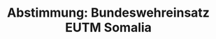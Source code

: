 ---
abstimmung:
  abstimmung: 1
  bundestagssitzung: 26
  legislaturperiode: 18
categories:
- Bundeswehr
- Ausland
data:
- title: Abstimmungsergebnis 20140403_1-data.pdf
  url: /res/abstimmungsliste/20140403_1-data.pdf
- title: Abstimmungsergebnis 20140403_1_xls-data.csv
  url: /res/abstimmungsliste/analyses/20140403_1_xls-data.csv
documents:
- local: /res/abstimmungsdaten/018-026-01/1800857.pdf
  title: Drucksache 18/00857.pdf
  url: http://dip21.bundestag.de/dip21/btd/18/008/1800857.pdf
- local: /res/abstimmungsdaten/018-026-01/1800994.pdf
  title: Drucksache 18/00994.pdf
  url: http://dip21.bundestag.de/dip21/btd/18/009/1800994.pdf
ergebnis:
  cdu/csu:
    enthaltung: 0
    gesamt: 311
    ja: 301
    nein: 0
    nichtabgegeben: 10
    ungueltig: 0
  die.linke:
    enthaltung: 0
    gesamt: 64
    ja: 0
    nein: 55
    nichtabgegeben: 9
    ungueltig: 0
  file: 20140403_1_xls-data.csv
  gruenen:
    enthaltung: 0
    gesamt: 63
    ja: 0
    nein: 57
    nichtabgegeben: 6
    ungueltig: 0
  spd:
    enthaltung: 2
    gesamt: 193
    ja: 168
    nein: 6
    nichtabgegeben: 17
    ungueltig: 0
layout: abstimmung
links:
- title: https://www.bundestag.de/parlament/plenum/abstimmung/abstimmung?id=259
  url: https://www.bundestag.de/parlament/plenum/abstimmung/abstimmung?id=259
- title: http://www.abgeordnetenwatch.de/beteiligung_deutscher_streikraefte_an_ausbildungsmission_in_somalia-1105-590.html
  url: http://www.abgeordnetenwatch.de/beteiligung_deutscher_streikraefte_an_ausbildungsmission_in_somalia-1105-590.html
preview: "Deutscher Bundestag\n\n26. Sitzung des Deutschen Bundestages\nam Donnerstag,\
  \ 3.April 2014\nEndg\xFCltiges Ergebnis der Namentlichen Abstimmung Nr. 1\n\nBeschlussempfehlung\
  \ des Ausw\xE4rtigen Ausschusses (3. Ausschuss) zu dem Antrag der\nBundesregierung\n\
  Beteiligung bewaffneter deutscher Streitkr\xE4fte an der EU-gef\xFChrten Ausbildungsmission\n\
  EUTM Somalia auf Grundlage des Ersuchens der somalischen Regierung mit Schreiben\n\
  vom 27. November 2012 und 11. Januar 2013 sowie der Beschl\xFCsse des Rates der\n\
  Europ\xE4ischen Union 2010/96/GASP vom 15. Februar 2010 und 2013/44/GASP vom 22.\n\
  Januar 2013 in Verbindung mit der Resolution 1872 (2009) des Sicherheitsrates der\n\
  Vereinten Nationen\nDrucksachen 18/857 und 18/994\n\nAbgegebene Stimmen insgesamt:\n\
  \n589\n42\n\nNicht abgegebene Stimmen:\nJa-Stimmen:\n\n469\n\nNein-Stimmen:\n\n\
  118\n\nEnthaltungen:\n\n2\n\nUng\xFCltige:\n\n0\n\nBerlin, den 03.04.2014\n\nBeginn:\
  \ 14:44\nEnde: 14:47\n"
tags:
- EUTM
- Somalia
- EU
- Ausbildung
- UN
title: 'Abstimmung: Bundeswehreinsatz EUTM Somalia'
---